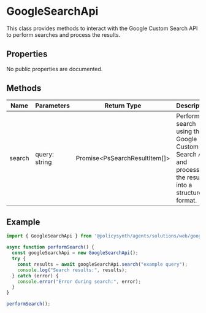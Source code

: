 # GoogleSearchApi

This class provides methods to interact with the Google Custom Search API to perform searches and process the results.

## Properties

No public properties are documented.

## Methods

| Name   | Parameters        | Return Type                        | Description |
|--------|-------------------|------------------------------------|-------------|
| search | query: string     | Promise<PsSearchResultItem[]> | Performs a search using the Google Custom Search API and processes the results into a structured format. |

## Example

```typescript
import { GoogleSearchApi } from '@policysynth/agents/solutions/web/googleSearchApi.js';

async function performSearch() {
  const googleSearchApi = new GoogleSearchApi();
  try {
    const results = await googleSearchApi.search("example query");
    console.log("Search results:", results);
  } catch (error) {
    console.error("Error during search:", error);
  }
}

performSearch();
```